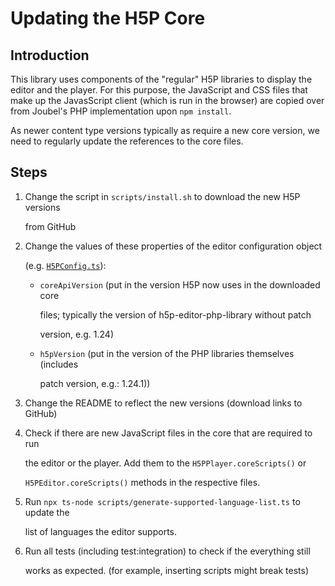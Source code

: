 # Updating the H5P Core

## Introduction

This library uses components of the "regular" H5P libraries to display the editor and the player. For this purpose, the JavaScript and CSS files that make up the JavasScript client \(which is run in the browser\) are copied over from Joubel's PHP implementation upon `npm install`.

As newer content type versions typically as require a new core version, we need to regularly update the references to the core files.

## Steps

1. Change the script in `scripts/install.sh` to download the new H5P versions

   from GitHub

2. Change the values of these properties of the editor configuration object

   \(e.g. [`H5PConfig.ts`](https://github.com/Lumieducation/H5P-Private/tree/464ef52d4301efb9eb1f2f94203b55ef147ffac6/src/implementation/H5PConfig.ts)\):

   * `coreApiVersion` \(put in the version H5P now uses in the downloaded core

     files; typically the version of h5p-editor-php-library without patch

     version, e.g. 1.24\)

   * `h5pVersion` \(put in the version of the PHP libraries themselves \(includes

     patch version, e.g.: 1.24.1\)\)

3. Change the README to reflect the new versions \(download links to GitHub\)
4. Check if there are new JavaScript files in the core that are required to run

   the editor or the player. Add them to the `H5PPlayer.coreScripts()` or

   `H5PEditor.coreScripts()` methods in the respective files.

5. Run `npx ts-node scripts/generate-supported-language-list.ts` to update the

   list of languages the editor supports.

6. Run all tests \(including test:integration\) to check if the everything still

   works as expected. \(for example, inserting scripts might break tests\)


